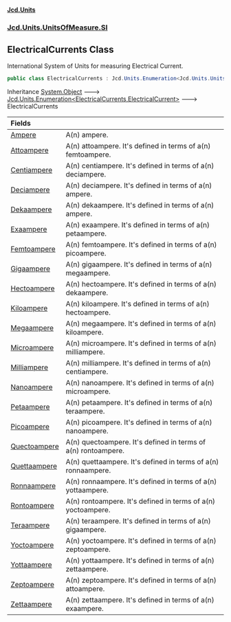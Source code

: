 #### [Jcd.Units](index.md 'index')
### [Jcd.Units.UnitsOfMeasure.SI](Jcd.Units.UnitsOfMeasure.SI.md 'Jcd.Units.UnitsOfMeasure.SI')

## ElectricalCurrents Class

International System of Units for measuring Electrical Current.

```csharp
public class ElectricalCurrents : Jcd.Units.Enumeration<Jcd.Units.UnitsOfMeasure.SI.ElectricalCurrents, Jcd.Units.UnitTypes.ElectricalCurrent>
```

Inheritance [System.Object](https://docs.microsoft.com/en-us/dotnet/api/System.Object 'System.Object') &#129106; [Jcd.Units.Enumeration&lt;](Jcd.Units.Enumeration_TEnumeration,T_.md 'Jcd.Units.Enumeration<TEnumeration,T>')[ElectricalCurrents](Jcd.Units.UnitsOfMeasure.SI.ElectricalCurrents.md 'Jcd.Units.UnitsOfMeasure.SI.ElectricalCurrents')[,](Jcd.Units.Enumeration_TEnumeration,T_.md 'Jcd.Units.Enumeration<TEnumeration,T>')[ElectricalCurrent](Jcd.Units.UnitTypes.ElectricalCurrent.md 'Jcd.Units.UnitTypes.ElectricalCurrent')[&gt;](Jcd.Units.Enumeration_TEnumeration,T_.md 'Jcd.Units.Enumeration<TEnumeration,T>') &#129106; ElectricalCurrents

| Fields | |
| :--- | :--- |
| [Ampere](Jcd.Units.UnitsOfMeasure.SI.ElectricalCurrents.Ampere.md 'Jcd.Units.UnitsOfMeasure.SI.ElectricalCurrents.Ampere') | A(n) ampere. |
| [Attoampere](Jcd.Units.UnitsOfMeasure.SI.ElectricalCurrents.Attoampere.md 'Jcd.Units.UnitsOfMeasure.SI.ElectricalCurrents.Attoampere') | A(n) attoampere. It's defined in terms of a(n) femtoampere. |
| [Centiampere](Jcd.Units.UnitsOfMeasure.SI.ElectricalCurrents.Centiampere.md 'Jcd.Units.UnitsOfMeasure.SI.ElectricalCurrents.Centiampere') | A(n) centiampere. It's defined in terms of a(n) deciampere. |
| [Deciampere](Jcd.Units.UnitsOfMeasure.SI.ElectricalCurrents.Deciampere.md 'Jcd.Units.UnitsOfMeasure.SI.ElectricalCurrents.Deciampere') | A(n) deciampere. It's defined in terms of a(n) ampere. |
| [Dekaampere](Jcd.Units.UnitsOfMeasure.SI.ElectricalCurrents.Dekaampere.md 'Jcd.Units.UnitsOfMeasure.SI.ElectricalCurrents.Dekaampere') | A(n) dekaampere. It's defined in terms of a(n) ampere. |
| [Exaampere](Jcd.Units.UnitsOfMeasure.SI.ElectricalCurrents.Exaampere.md 'Jcd.Units.UnitsOfMeasure.SI.ElectricalCurrents.Exaampere') | A(n) exaampere. It's defined in terms of a(n) petaampere. |
| [Femtoampere](Jcd.Units.UnitsOfMeasure.SI.ElectricalCurrents.Femtoampere.md 'Jcd.Units.UnitsOfMeasure.SI.ElectricalCurrents.Femtoampere') | A(n) femtoampere. It's defined in terms of a(n) picoampere. |
| [Gigaampere](Jcd.Units.UnitsOfMeasure.SI.ElectricalCurrents.Gigaampere.md 'Jcd.Units.UnitsOfMeasure.SI.ElectricalCurrents.Gigaampere') | A(n) gigaampere. It's defined in terms of a(n) megaampere. |
| [Hectoampere](Jcd.Units.UnitsOfMeasure.SI.ElectricalCurrents.Hectoampere.md 'Jcd.Units.UnitsOfMeasure.SI.ElectricalCurrents.Hectoampere') | A(n) hectoampere. It's defined in terms of a(n) dekaampere. |
| [Kiloampere](Jcd.Units.UnitsOfMeasure.SI.ElectricalCurrents.Kiloampere.md 'Jcd.Units.UnitsOfMeasure.SI.ElectricalCurrents.Kiloampere') | A(n) kiloampere. It's defined in terms of a(n) hectoampere. |
| [Megaampere](Jcd.Units.UnitsOfMeasure.SI.ElectricalCurrents.Megaampere.md 'Jcd.Units.UnitsOfMeasure.SI.ElectricalCurrents.Megaampere') | A(n) megaampere. It's defined in terms of a(n) kiloampere. |
| [Microampere](Jcd.Units.UnitsOfMeasure.SI.ElectricalCurrents.Microampere.md 'Jcd.Units.UnitsOfMeasure.SI.ElectricalCurrents.Microampere') | A(n) microampere. It's defined in terms of a(n) milliampere. |
| [Milliampere](Jcd.Units.UnitsOfMeasure.SI.ElectricalCurrents.Milliampere.md 'Jcd.Units.UnitsOfMeasure.SI.ElectricalCurrents.Milliampere') | A(n) milliampere. It's defined in terms of a(n) centiampere. |
| [Nanoampere](Jcd.Units.UnitsOfMeasure.SI.ElectricalCurrents.Nanoampere.md 'Jcd.Units.UnitsOfMeasure.SI.ElectricalCurrents.Nanoampere') | A(n) nanoampere. It's defined in terms of a(n) microampere. |
| [Petaampere](Jcd.Units.UnitsOfMeasure.SI.ElectricalCurrents.Petaampere.md 'Jcd.Units.UnitsOfMeasure.SI.ElectricalCurrents.Petaampere') | A(n) petaampere. It's defined in terms of a(n) teraampere. |
| [Picoampere](Jcd.Units.UnitsOfMeasure.SI.ElectricalCurrents.Picoampere.md 'Jcd.Units.UnitsOfMeasure.SI.ElectricalCurrents.Picoampere') | A(n) picoampere. It's defined in terms of a(n) nanoampere. |
| [Quectoampere](Jcd.Units.UnitsOfMeasure.SI.ElectricalCurrents.Quectoampere.md 'Jcd.Units.UnitsOfMeasure.SI.ElectricalCurrents.Quectoampere') | A(n) quectoampere. It's defined in terms of a(n) rontoampere. |
| [Quettaampere](Jcd.Units.UnitsOfMeasure.SI.ElectricalCurrents.Quettaampere.md 'Jcd.Units.UnitsOfMeasure.SI.ElectricalCurrents.Quettaampere') | A(n) quettaampere. It's defined in terms of a(n) ronnaampere. |
| [Ronnaampere](Jcd.Units.UnitsOfMeasure.SI.ElectricalCurrents.Ronnaampere.md 'Jcd.Units.UnitsOfMeasure.SI.ElectricalCurrents.Ronnaampere') | A(n) ronnaampere. It's defined in terms of a(n) yottaampere. |
| [Rontoampere](Jcd.Units.UnitsOfMeasure.SI.ElectricalCurrents.Rontoampere.md 'Jcd.Units.UnitsOfMeasure.SI.ElectricalCurrents.Rontoampere') | A(n) rontoampere. It's defined in terms of a(n) yoctoampere. |
| [Teraampere](Jcd.Units.UnitsOfMeasure.SI.ElectricalCurrents.Teraampere.md 'Jcd.Units.UnitsOfMeasure.SI.ElectricalCurrents.Teraampere') | A(n) teraampere. It's defined in terms of a(n) gigaampere. |
| [Yoctoampere](Jcd.Units.UnitsOfMeasure.SI.ElectricalCurrents.Yoctoampere.md 'Jcd.Units.UnitsOfMeasure.SI.ElectricalCurrents.Yoctoampere') | A(n) yoctoampere. It's defined in terms of a(n) zeptoampere. |
| [Yottaampere](Jcd.Units.UnitsOfMeasure.SI.ElectricalCurrents.Yottaampere.md 'Jcd.Units.UnitsOfMeasure.SI.ElectricalCurrents.Yottaampere') | A(n) yottaampere. It's defined in terms of a(n) zettaampere. |
| [Zeptoampere](Jcd.Units.UnitsOfMeasure.SI.ElectricalCurrents.Zeptoampere.md 'Jcd.Units.UnitsOfMeasure.SI.ElectricalCurrents.Zeptoampere') | A(n) zeptoampere. It's defined in terms of a(n) attoampere. |
| [Zettaampere](Jcd.Units.UnitsOfMeasure.SI.ElectricalCurrents.Zettaampere.md 'Jcd.Units.UnitsOfMeasure.SI.ElectricalCurrents.Zettaampere') | A(n) zettaampere. It's defined in terms of a(n) exaampere. |
